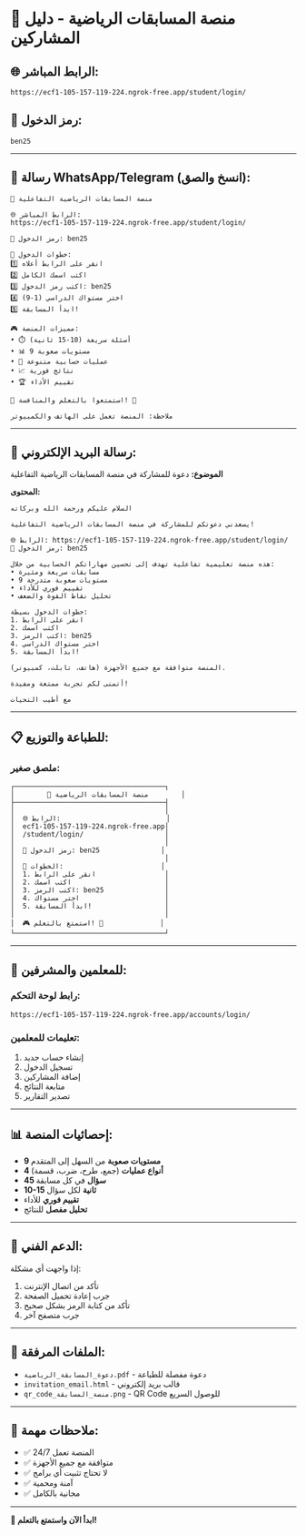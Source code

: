 # 🎯 منصة المسابقات الرياضية - دليل المشاركين

## 🌐 **الرابط المباشر:**
```
https://ecf1-105-157-119-224.ngrok-free.app/student/login/
```

## 🔑 **رمز الدخول:**
```
ben25
```

---

## 📱 **رسالة WhatsApp/Telegram (انسخ والصق):**

```
🎯 منصة المسابقات الرياضية التفاعلية

🌐 الرابط المباشر:
https://ecf1-105-157-119-224.ngrok-free.app/student/login/

🔑 رمز الدخول: ben25

📝 خطوات الدخول:
1️⃣ انقر على الرابط أعلاه
2️⃣ اكتب اسمك الكامل
3️⃣ اكتب رمز الدخول: ben25
4️⃣ اختر مستواك الدراسي (1-9)
5️⃣ ابدأ المسابقة!

🎮 مميزات المنصة:
• ⏱️ أسئلة سريعة (10-15 ثانية)
• 📊 9 مستويات صعوبة
• 🧮 عمليات حسابية متنوعة
• 📈 نتائج فورية
• 🏆 تقييم الأداء

🎯 استمتعوا بالتعلم والمنافسة! 🚀

ملاحظة: المنصة تعمل على الهاتف والكمبيوتر
```

---

## 📧 **رسالة البريد الإلكتروني:**

**الموضوع:** دعوة للمشاركة في منصة المسابقات الرياضية التفاعلية

**المحتوى:**
```
السلام عليكم ورحمة الله وبركاته

يسعدني دعوتكم للمشاركة في منصة المسابقات الرياضية التفاعلية!

🌐 الرابط: https://ecf1-105-157-119-224.ngrok-free.app/student/login/
🔑 رمز الدخول: ben25

هذه منصة تعليمية تفاعلية تهدف إلى تحسين مهاراتكم الحسابية من خلال:
• مسابقات سريعة ومثيرة
• 9 مستويات صعوبة متدرجة
• تقييم فوري للأداء
• تحليل نقاط القوة والضعف

خطوات الدخول بسيطة:
1. انقر على الرابط
2. اكتب اسمك
3. اكتب الرمز: ben25
4. اختر مستواك الدراسي
5. ابدأ المسابقة!

المنصة متوافقة مع جميع الأجهزة (هاتف، تابلت، كمبيوتر).

أتمنى لكم تجربة ممتعة ومفيدة!

مع أطيب التحيات
```

---

## 📋 **للطباعة والتوزيع:**

### **ملصق صغير:**
```
┌─────────────────────────────────────┐
│        🎯 منصة المسابقات الرياضية        │
├─────────────────────────────────────┤
│                                     │
│  🌐 الرابط:                          │
│  ecf1-105-157-119-224.ngrok-free.app│
│  /student/login/                    │
│                                     │
│  🔑 رمز الدخول: ben25               │
│                                     │
│  📝 الخطوات:                        │
│  1. انقر على الرابط                 │
│  2. اكتب اسمك                       │
│  3. اكتب الرمز: ben25               │
│  4. اختر مستواك                     │
│  5. ابدأ المسابقة!                  │
│                                     │
│  🎮 استمتع بالتعلم! 🚀              │
└─────────────────────────────────────┘
```

---

## 🎯 **للمعلمين والمشرفين:**

### **رابط لوحة التحكم:**
```
https://ecf1-105-157-119-224.ngrok-free.app/accounts/login/
```

### **تعليمات للمعلمين:**
1. إنشاء حساب جديد
2. تسجيل الدخول
3. إضافة المشاركين
4. متابعة النتائج
5. تصدير التقارير

---

## 📊 **إحصائيات المنصة:**

- **9 مستويات صعوبة** من السهل إلى المتقدم
- **4 أنواع عمليات** (جمع، طرح، ضرب، قسمة)
- **45 سؤال** في كل مسابقة
- **10-15 ثانية** لكل سؤال
- **تقييم فوري** للأداء
- **تحليل مفصل** للنتائج

---

## 🔧 **الدعم الفني:**

إذا واجهت أي مشكلة:
1. تأكد من اتصال الإنترنت
2. جرب إعادة تحميل الصفحة
3. تأكد من كتابة الرمز بشكل صحيح
4. جرب متصفح آخر

---

## 📁 **الملفات المرفقة:**

- `دعوة_المسابقة_الرياضية.pdf` - دعوة مفصلة للطباعة
- `invitation_email.html` - قالب بريد إلكتروني
- `qr_code_منصة_المسابقة.png` - QR Code للوصول السريع

---

## 🎉 **ملاحظات مهمة:**

- ✅ المنصة تعمل 24/7
- ✅ متوافقة مع جميع الأجهزة
- ✅ لا تحتاج تثبيت أي برامج
- ✅ آمنة ومحمية
- ✅ مجانية بالكامل

---

**🚀 ابدأ الآن واستمتع بالتعلم!**
